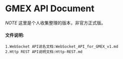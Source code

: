 # GMEX API Document

*NOTE*
  这里是个人收集整理的版本，非官方正式版。

#### 文件说明:
    1.WebSocket API说名文档:WebSocket_API_for_GMEX_v1.md
    2.Http REST API说明文档:Http-REST.md
